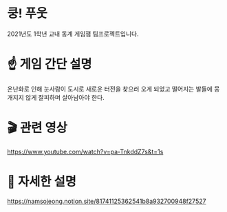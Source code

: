 # 쿵! 푸웃

2021년도 1학년 교내 동계 게임잼 팀프로젝트입니다.

# ☝️ 게임 간단 설명
온난화로 인해 눈사람이 도시로 새로운 터전을 찾으러 오게 되었고 떨어지는 발들에 뭉개지지 않게 
잘피하며 살아남아야 한다.

# 🎬 관련 영상
https://www.youtube.com/watch?v=pa-TnkddZ7s&t=1s

# 💼 자세한 설명
https://namsojeong.notion.site/81741125362541b8a932700948f27527
